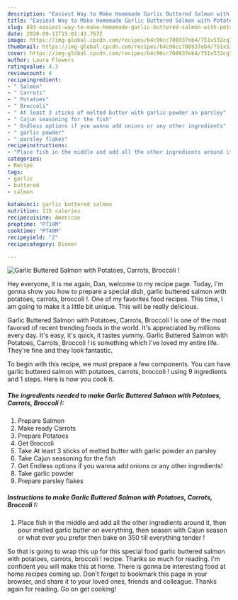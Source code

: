 ```yaml
---
description: "Easiest Way to Make Homemade Garlic Buttered Salmon with Potatoes, Carrots, Broccoli !"
title: "Easiest Way to Make Homemade Garlic Buttered Salmon with Potatoes, Carrots, Broccoli !"
slug: 893-easiest-way-to-make-homemade-garlic-buttered-salmon-with-potatoes-carrots-broccoli
date: 2020-09-11T15:01:43.767Z
image: https://img-global.cpcdn.com/recipes/b4c96cc708937eb4/751x532cq70/garlic-buttered-salmon-with-potatoes-carrots-broccoli-recipe-main-photo.jpg
thumbnail: https://img-global.cpcdn.com/recipes/b4c96cc708937eb4/751x532cq70/garlic-buttered-salmon-with-potatoes-carrots-broccoli-recipe-main-photo.jpg
cover: https://img-global.cpcdn.com/recipes/b4c96cc708937eb4/751x532cq70/garlic-buttered-salmon-with-potatoes-carrots-broccoli-recipe-main-photo.jpg
author: Laura Flowers
ratingvalue: 4.3
reviewcount: 4
recipeingredient:
- " Salmon"
- " Carrots"
- " Potatoes"
- " Broccoli"
- " At least 3 sticks of melted butter with garlic powder an parsley"
- " Cajun seasoning for the fish"
- " Endless options if you wanna add onions or any other ingredients"
- " garlic powder"
- " parsley flakes"
recipeinstructions:
- "Place fish in the middle and add all the other ingredients around it, then pour melted garlic butter on everything, then season with Cajun season or what ever you prefer then bake on 350 till everything tender !"
categories:
- Recipe
tags:
- garlic
- buttered
- salmon

katakunci: garlic buttered salmon 
nutrition: 115 calories
recipecuisine: American
preptime: "PT14M"
cooktime: "PT48M"
recipeyield: "2"
recipecategory: Dinner

---
```



![Garlic Buttered Salmon with Potatoes, Carrots, Broccoli !](https://img-global.cpcdn.com/recipes/b4c96cc708937eb4/751x532cq70/garlic-buttered-salmon-with-potatoes-carrots-broccoli-recipe-main-photo.jpg)

Hey everyone, it is me again, Dan, welcome to my recipe page. Today, I'm gonna show you how to prepare a special dish, garlic buttered salmon with potatoes, carrots, broccoli !. One of my favorites food recipes. This time, I am going to make it a little bit unique. This will be really delicious.

Garlic Buttered Salmon with Potatoes, Carrots, Broccoli ! is one of the most favored of recent trending foods in the world. It's appreciated by millions every day. It's easy, it's quick, it tastes yummy. Garlic Buttered Salmon with Potatoes, Carrots, Broccoli ! is something which I've loved my entire life. They're fine and they look fantastic.




To begin with this recipe, we must prepare a few components. You can have garlic buttered salmon with potatoes, carrots, broccoli ! using 9 ingredients and 1 steps. Here is how you cook it.

<!--inarticleads1-->

##### The ingredients needed to make Garlic Buttered Salmon with Potatoes, Carrots, Broccoli !:

1. Prepare  Salmon
1. Make ready  Carrots
1. Prepare  Potatoes
1. Get  Broccoli
1. Take  At least 3 sticks of melted butter with garlic powder an parsley
1. Take  Cajun seasoning for the fish
1. Get  Endless options if you wanna add onions or any other ingredients!
1. Take  garlic powder
1. Prepare  parsley flakes




<!--inarticleads2-->

##### Instructions to make Garlic Buttered Salmon with Potatoes, Carrots, Broccoli !:

1. Place fish in the middle and add all the other ingredients around it, then pour melted garlic butter on everything, then season with Cajun season or what ever you prefer then bake on 350 till everything tender !




So that is going to wrap this up for this special food garlic buttered salmon with potatoes, carrots, broccoli ! recipe. Thanks so much for reading. I'm confident you will make this at home. There is gonna be interesting food at home recipes coming up. Don't forget to bookmark this page in your browser, and share it to your loved ones, friends and colleague. Thanks again for reading. Go on get cooking!
